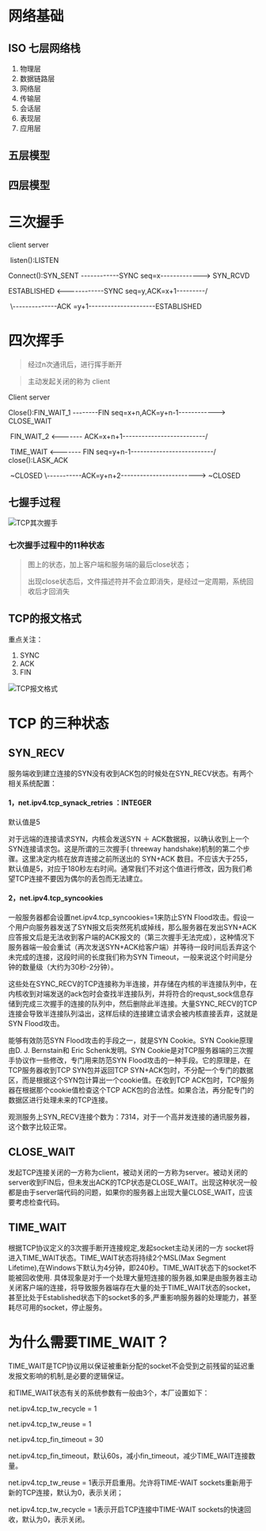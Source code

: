 # 网络基础



## ISO 七层网络栈

1. 物理层
2. 数据链路层
3. 网络层
4. 传输层
5. 会话层
6. 表现层
7. 应用层



## 五层模型



## 四层模型



# 三次握手

client                  												server

​																			listen():LISTEN

Connect():SYN_SENT    ------------SYNC seq=x------------->  SYN_RCVD

ESTABLISHED              <------------SYNC seq=y,ACK=x+1---------/

​                                      \\--------------ACK =y+1---------------------ESTABLISHED



# 四次挥手

> 经过n次通讯后，进行挥手断开

> 主动发起关闭的称为 client  

Client                                                     											server

Close():FIN_WAIT_1 --------FIN seq=x+n,ACK=y+n-1------------> CLOSE_WAIT

​             FIN_WAIT_2 <------- ACK=x+n+1--------------------------/

​			TIME_WAIT <------- FIN seq=y+n-1--------------------------/ close():LASK_ACK

​           ~CLOSED         \\-----------ACK=y+n+2------------------------>  ~CLOSED





## 七握手过程

![TCP其次握手](七次握手.jpeg)





### 七次握手过程中的11种状态



> 图上的状态，加上客户端和服务端的最后close状态；
>
> 出现close状态后，文件描述符并不会立即消失，是经过一定周期，系统回收后才回消失





## TCP的报文格式

重点关注：

1. SYNC
2. ACK
3. FIN







![TCP报文格式](报文格式.jpeg)





# TCP 的三种状态

## SYN_RECV

服务端收到建立连接的SYN没有收到ACK包的时候处在SYN_RECV状态。有两个相关系统配置：



#### 1，net.ipv4.tcp_synack_retries ：INTEGER

默认值是5

对于远端的连接请求SYN，内核会发送SYN ＋ ACK数据报，以确认收到上一个 SYN连接请求包。这是所谓的三次握手( threeway handshake)机制的第二个步骤。这里决定内核在放弃连接之前所送出的 SYN+ACK 数目。不应该大于255，默认值是5，对应于180秒左右时间。通常我们不对这个值进行修改，因为我们希望TCP连接不要因为偶尔的丢包而无法建立。

#### 2，net.ipv4.tcp_syncookies

一般服务器都会设置net.ipv4.tcp_syncookies=1来防止SYN Flood攻击。假设一个用户向服务器发送了SYN报文后突然死机或掉线，那么服务器在发出SYN+ACK应答报文后是无法收到客户端的ACK报文的（第三次握手无法完成），这种情况下服务器端一般会重试（再次发送SYN+ACK给客户端）并等待一段时间后丢弃这个未完成的连接，这段时间的长度我们称为SYN Timeout，一般来说这个时间是分钟的数量级（大约为30秒-2分钟）。



这些处在SYNC_RECV的TCP连接称为半连接，并存储在内核的半连接队列中，在内核收到对端发送的ack包时会查找半连接队列，并将符合的requst_sock信息存储到完成三次握手的连接的队列中，然后删除此半连接。大量SYNC_RECV的TCP连接会导致半连接队列溢出，这样后续的连接建立请求会被内核直接丢弃，这就是SYN Flood攻击。



能够有效防范SYN Flood攻击的手段之一，就是SYN Cookie。SYN Cookie原理由D. J. Bernstain和 Eric Schenk发明。SYN Cookie是对TCP服务器端的三次握手协议作一些修改，专门用来防范SYN Flood攻击的一种手段。它的原理是，在TCP服务器收到TCP SYN包并返回TCP SYN+ACK包时，不分配一个专门的数据区，而是根据这个SYN包计算出一个cookie值。在收到TCP ACK包时，TCP服务器在根据那个cookie值检查这个TCP ACK包的合法性。如果合法，再分配专门的数据区进行处理未来的TCP连接。



观测服务上SYN_RECV连接个数为：7314，对于一个高并发连接的通讯服务器，这个数字比较正常。



## CLOSE_WAIT

发起TCP连接关闭的一方称为client，被动关闭的一方称为server。被动关闭的server收到FIN后，但未发出ACK的TCP状态是CLOSE_WAIT。出现这种状况一般都是由于server端代码的问题，如果你的服务器上出现大量CLOSE_WAIT，应该要考虑检查代码。



## TIME_WAIT

根据TCP协议定义的3次握手断开连接规定,发起socket主动关闭的一方 socket将进入TIME_WAIT状态。TIME_WAIT状态将持续2个MSL(Max Segment Lifetime),在Windows下默认为4分钟，即240秒。TIME_WAIT状态下的socket不能被回收使用. 具体现象是对于一个处理大量短连接的服务器,如果是由服务器主动关闭客户端的连接，将导致服务器端存在大量的处于TIME_WAIT状态的socket， 甚至比处于Established状态下的socket多的多,严重影响服务器的处理能力，甚至耗尽可用的socket，停止服务。



# 为什么需要TIME_WAIT？

TIME_WAIT是TCP协议用以保证被重新分配的socket不会受到之前残留的延迟重发报文影响的机制,是必要的逻辑保证。



和TIME_WAIT状态有关的系统参数有一般由3个，本厂设置如下：

net.ipv4.tcp_tw_recycle = 1

net.ipv4.tcp_tw_reuse = 1

net.ipv4.tcp_fin_timeout = 30



net.ipv4.tcp_fin_timeout，默认60s，减小fin_timeout，减少TIME_WAIT连接数量。



net.ipv4.tcp_tw_reuse = 1表示开启重用。允许将TIME-WAIT sockets重新用于新的TCP连接，默认为0，表示关闭；

net.ipv4.tcp_tw_recycle = 1表示开启TCP连接中TIME-WAIT sockets的快速回收，默认为0，表示关闭。